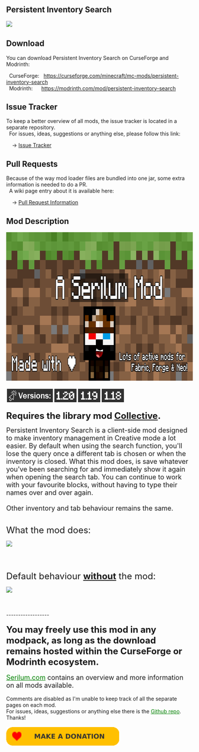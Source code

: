 <h2>Persistent Inventory Search</h2>

<p><a href="https://github.com/Serilum/Persistent-Inventory-Search"><img src="https://serilum.com/assets/data/logo/persistent-inventory-search.png"></a></p><h2>Download</h2>

<p>You can download Persistent Inventory Search on CurseForge and Modrinth:</p><p>&nbsp;&nbsp;CurseForge: &nbsp;&nbsp;<a href="https://curseforge.com/minecraft/mc-mods/persistent-inventory-search">https://curseforge.com/minecraft/mc-mods/persistent-inventory-search</a><br>&nbsp;&nbsp;Modrinth: &nbsp;&nbsp;&nbsp;&nbsp;&nbsp;<a href="https://modrinth.com/mod/persistent-inventory-search">https://modrinth.com/mod/persistent-inventory-search</a></p>

<h2>Issue Tracker</h2>

<p>To keep a better overview of all mods, the issue tracker is located in a separate repository.<br>&nbsp;&nbsp;For issues, ideas, suggestions or anything else, please follow this link:</p>

<p>&nbsp;&nbsp;&nbsp;&nbsp;-> <a href="https://serilum.com/url/issue-tracker">Issue Tracker</a></p>

<h2>Pull Requests</h2>

<p>Because of the way mod loader files are bundled into one jar, some extra information is needed to do a PR.<br>&nbsp;&nbsp;A wiki page entry about it is available here:</p>

<p>&nbsp;&nbsp;&nbsp;&nbsp;-> <a href="https://serilum.com/url/pull-requests">Pull Request Information</a></p>

<h2>Mod Description</h2>

<p><a href="https://serilum.com/" rel="nofollow"><img src="https://github.com/Serilum/.cdn/blob/main/description/header/header.png" alt="" width="838" height="400"></a><br><br><a href="https://legacy.curseforge.com/minecraft/mc-mods/persistent-inventory-search/files"><img src="https://github.com/Serilum/.cdn/raw/main/description/versions/header.png"></a><a href="https://legacy.curseforge.com/minecraft/mc-mods/persistent-inventory-search/files/all?filter-status=1&filter-game-version=1738749986:75125" rel="nofollow"><img src="https://github.com/Serilum/.cdn/raw/main/description/versions/1_20.png"></a><a href="https://legacy.curseforge.com/minecraft/mc-mods/persistent-inventory-search/files/all?filter-status=1&filter-game-version=1738749986:73407" rel="nofollow"><img src="https://github.com/Serilum/.cdn/raw/main/description/versions/1_19.png"></a><a href="https://legacy.curseforge.com/minecraft/mc-mods/persistent-inventory-search/files/all?filter-status=1&filter-game-version=1738749986:73250" rel="nofollow"><img src="https://github.com/Serilum/.cdn/raw/main/description/versions/1_18.png"></a><br><br><strong><span style="font-size:24px">Requires the library mod&nbsp;<a style="font-size:24px" href="https://curseforge.com/minecraft/mc-mods/collective" rel="nofollow">Collective</a>.<br></span></strong></p>

<p><span style="font-size:18px">Persistent Inventory Search is a client-side mod designed to make inventory management in Creative mode a lot easier. By default when using the search function, you'll lose the query once a different tab is chosen or when the inventory is closed. What this mod does, is save whatever you've been searching for and immediately show it again when opening the search tab. You can continue to work with your favourite blocks, without having to type their names over and over again.<br><br>Other inventory and tab behaviour remains the same.<br></span><strong><br><br></strong><span style="font-size:24px">What the mod does:</span><strong><br></strong></p>

<div class="spoiler">

<p><picture><img src="https://github.com/Serilum/.cdn/raw/main/projects/persistent-inventory-search/a.gif"></picture></p>

</div>

<p>&nbsp;</p>

<p><strong><br></strong><span style="font-size:24px">Default behaviour <span style="font-size:24px;text-decoration:underline"><strong>without</strong></span> the mod:</span><strong><br></strong></p>

<div class="spoiler">

<p><picture><img src="https://github.com/Serilum/.cdn/raw/main/projects/persistent-inventory-search/b.gif"></picture></p>

</div>

<p><br><br>------------------<br><br><span style="font-size:24px"><strong>You may freely use this mod in any modpack, as long as the download remains hosted within the CurseForge or Modrinth ecosystem.</strong></span><br><br><span style="font-size:18px"><a style="font-size:18px;color:#008000" href="https://serilum.com/" rel="nofollow">Serilum.com</a> contains an overview and more information on all mods available.</span><br><br><span style="font-size:14px">Comments are disabled as I'm unable to keep track of all the separate pages on each mod.</span><span style="font-size:14px"><br>For issues, ideas, suggestions or anything else there is the&nbsp;<a style="font-size:14px;color:#008000" href="https://serilum.com/url/issue-tracker" rel="nofollow">Github repo</a>. Thanks!</span><span style="font-size:6px"><br><br></span><a href="https://ricksouth.com/donate" rel="nofollow"><img src="https://github.com/Serilum/.cdn/raw/main/description/shields/donation_rounded.svg" alt="" width="306" height="50"></a></p>